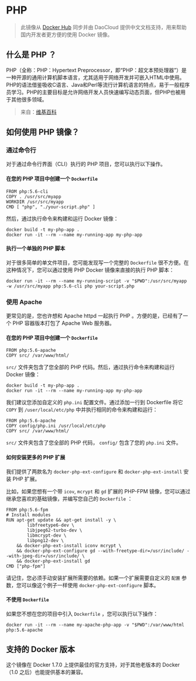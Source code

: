 # PHP

> 此镜像从 [Docker Hub](https://registry.hub.docker.com/_/php/) 同步并由 DaoCloud 提供中文文档支持，用来帮助国内开发者更方便的使用 Docker 镜像。


## 什么是 PHP ？

PHP（全称：PHP：Hypertext Preprocessor，即“PHP：超文本预处理器”）是一种开源的通用计算机脚本语言，尤其适用于网络开发并可嵌入HTML中使用。PHP的语法借鉴吸收C语言、Java和Perl等流行计算机语言的特点，易于一般程序员学习。PHP的主要目标是允许网络开发人员快速编写动态页面，但PHP也被用于其他很多领域。
>来自：[维基百科](https://zh.wikipedia.org/wiki/PHP)


## 如何使用 PHP 镜像？

### 通过命令行

对于通过命令行界面（CLI）执行的 PHP 项目，您可以执行以下操作。

#### 在您的 PHP 项目中创建一个 `Dockerfile`

```
FROM php:5.6-cli
COPY . /usr/src/myapp
WORKDIR /usr/src/myapp
CMD [ "php", "./your-script.php" ]
```

然后，通过执行命令来构建和运行 Docker 镜像：

```
docker build -t my-php-app .
docker run -it --rm --name my-running-app my-php-app
```

#### 执行一个单独的 PHP 脚本

对于很多简单的单文件项目，您可能发现写一个完整的 `Dockerfile` 很不方便。在这种情况下，您可以通过使用 PHP Docker 镜像来直接的执行 PHP 脚本：

```
docker run -it --rm --name my-running-script -v "$PWD":/usr/src/myapp -w /usr/src/myapp php:5.6-cli php your-script.php
```

### 使用 Apache

更常见的是，您也许想和 Apache httpd 一起执行 PHP 。方便的是，已经有了一个 PHP 容器版本打包了 Apache Web 服务器。

#### 在您的 PHP 项目中创建一个 `Dockerfile`

```
FROM php:5.6-apache
COPY src/ /var/www/html/
```

`src/` 文件夹包含了您全部的 PHP 代码。然后，通过执行命令来构建和运行 Docker 镜像：

```
docker build -t my-php-app .
docker run -it --rm --name my-running-app my-php-app
```

我们建议您添加自定义的 `php.ini` 配置文件。通过添加一行到 Dockerfile 将它 `COPY` 到 `/user/local/etc/php` 中并执行相同的命令来构建和运行：

```
FROM php:5.6-apache
COPY config/php.ini /usr/local/etc/php
COPY src/ /var/www/html/
```

`src/` 文件夹包含了您全部的 PHP 代码， `config/` 包含了您的 `php.ini` 文件。

#### 如何安装更多的 PHP 扩展

我们提供了两款名为 `docker-php-ext-configure` 和 `docker-php-ext-install` 安装 PHP 扩展。

比如，如果您想有一个带 `icov`, `mcrypt` 和 `gd` 扩展的 PHP-FPM 镜像，您可以通过继承您喜欢的基础镜像，并编写您自己的 `Dockerfile` ：

```
FROM php:5.6-fpm
# Install modules
RUN apt-get update && apt-get install -y \
        libfreetype6-dev \
        libjpeg62-turbo-dev \
        libmcrypt-dev \
        libpng12-dev \
    && docker-php-ext-install iconv mcrypt \
    && docker-php-ext-configure gd --with-freetype-dir=/usr/include/ --with-jpeg-dir=/usr/include/ \
    && docker-php-ext-install gd
CMD ["php-fpm"]
```

请记住，您必须手动安装扩展所需要的依赖。如果一个扩展需要自定义的 `配置` 参数，您可以像这个例子一样使用 `docker-php-ext-configure` 脚本。

#### 不使用 `Dockerfile`

如果您不想在您的项目中引入 `Dockerfile` ，您可以执行以下操作：

```
docker run -it --rm --name my-apache-php-app -v "$PWD":/var/www/html php:5.6-apache
```

## 支持的 Docker 版本

这个镜像在 Docker 1.7.0 上提供最佳的官方支持，对于其他老版本的 Docker（1.0 之后）也能提供基本的兼容。 